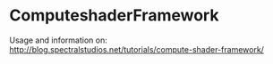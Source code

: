# ComputeshaderFramework

Usage and information on: http://blog.spectralstudios.net/tutorials/compute-shader-framework/
